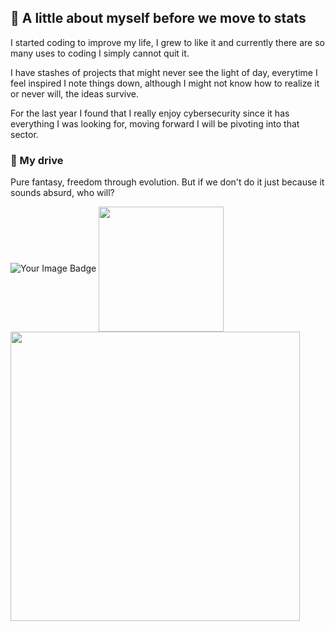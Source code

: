 ## 📓 A little about myself before we move to stats

 I started coding to improve my life, I grew to like it and currently there are so many uses to coding I simply cannot quit it.
  
 I have stashes of projects that might never see the light of day, everytime I feel inspired I note things down, although I might not know how to realize it or never will, the ideas survive.

 For the last year I found that I really enjoy cybersecurity since it has everything I was looking for, moving forward I will be pivoting into that sector.

### 🎇 My drive 

Pure fantasy, freedom through evolution. But if we don't do it just because it sounds absurd, who will? 

<img src="https://tryhackme-badges.s3.amazonaws.com/AmadeusMoon.png" alt="Your Image Badge" />
<a href="https://github.com/AmadeusMoon/github-readme-stats">
  <img height=200 align="center" src="https://github-readme-stats.vercel.app/api?username=AmadeusMoon&theme=transparent" />
</a>
<a href='https://github.com/AmadeusMoon/github-readme-stats'>
  <img width=463 align="center" src='https://github-readme-stats.vercel.app/api/wakatime?username=AmadeusMoon&theme=transparent'/>
</a>



